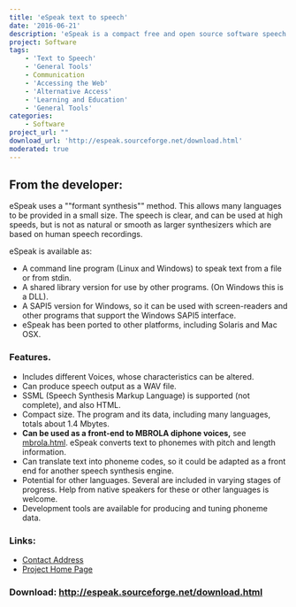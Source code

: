```yaml
---
title: 'eSpeak text to speech'
date: '2016-06-21'
description: 'eSpeak is a compact free and open source software speech synthesizer for English and other languages, for Linux and Windows.'
project: Software
tags:
    - 'Text to Speech'
    - 'General Tools'
    - Communication
    - 'Accessing the Web'
    - 'Alternative Access'
    - 'Learning and Education'
    - 'General Tools'
categories:
    - Software
project_url: ""
download_url: 'http://espeak.sourceforge.net/download.html'
moderated: true
---
```

From the developer:
-------------------

 eSpeak uses a ""formant synthesis"" method. This allows many languages to be provided in a small size. The speech is clear, and can be used at high speeds, but is not as natural or smooth as larger synthesizers which are based on human speech recordings.

 eSpeak is available as:

- A command line program (Linux and Windows) to speak text from a file or from stdin.
- A shared library version for use by other programs. (On Windows this is a DLL).
- A SAPI5 version for Windows, so it can be used with screen-readers and other programs that support the Windows SAPI5 interface.
- eSpeak has been ported to other platforms, including Solaris and Mac OSX.

### Features. 

- Includes different Voices, whose characteristics can be altered.
- Can produce speech output as a WAV file.
- SSML (Speech Synthesis Markup Language) is supported (not complete), and also HTML.
- Compact size. The program and its data, including many languages, totals about 1.4 Mbytes.
- **Can be used as a front-end to MBROLA diphone voices,** see <a href="">mbrola.html</a>. eSpeak converts text to phonemes with pitch and length information.
- Can translate text into phoneme codes, so it could be adapted as a front end for another speech synthesis engine.
- Potential for other languages. Several are included in varying stages of progress. Help from native speakers for these or other languages is welcome.
- Development tools are available for producing and tuning phoneme data.

### Links:
- <a href="mailto:jonsd@users.sourceforge.net">Contact Address</a>
- <a href="http://espeak.sourceforge.net/">Project Home Page</a>

### Download: http://espeak.sourceforge.net/download.html 